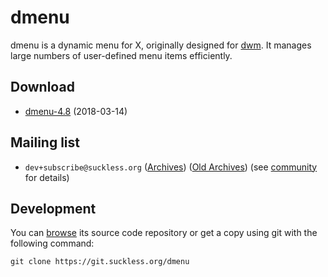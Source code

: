 dmenu
=====

dmenu is a dynamic menu for X, originally designed for
[dwm](//dwm.suckless.org/). It manages large numbers of user-defined menu
items efficiently.


Download
--------

* [dmenu-4.8](//dl.suckless.org/tools/dmenu-4.8.tar.gz) (2018-03-14)


Mailing list
------------

* `dev+subscribe@suckless.org` ([Archives](//lists.suckless.org/dev/)) 
([Old Archives](//lists.suckless.org/dwm/)) (see [community](//suckless.org/community/) for details)


Development
-----------
You can [browse](//git.suckless.org/dmenu) its source code repository or get a copy using git with the following command:

	git clone https://git.suckless.org/dmenu
